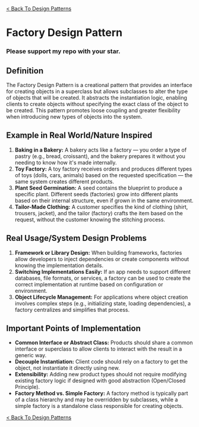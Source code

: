 [< Back To Design Patterns](../../../)

# Factory Design Pattern
### Please support my repo with your star.

## Definition
The Factory Design Pattern is a creational pattern that provides an interface for creating objects in a superclass but allows subclasses to alter the type of objects that will be created. It abstracts the instantiation logic, enabling clients to create objects without specifying the exact class of the object to be created. This pattern promotes loose coupling and greater flexibility when introducing new types of objects into the system.

## Example in Real World/Nature Inspired
1. **Baking in a Bakery:** A bakery acts like a factory — you order a type of pastry (e.g., bread, croissant), and the bakery prepares it without you needing to know how it's made internally.
2. **Toy Factory:** A toy factory receives orders and produces different types of toys (dolls, cars, animals) based on the requested specification — the same system creates different products.
3. **Plant Seed Germination:** A seed contains the blueprint to produce a specific plant. Different seeds (factories) grow into different plants based on their internal structure, even if grown in the same environment.
4. **Tailor-Made Clothing:** A customer specifies the kind of clothing (shirt, trousers, jacket), and the tailor (factory) crafts the item based on the request, without the customer knowing the stitching process.

## Real Usage/System Design Problems
1. **Framework or Library Design:** When building frameworks, factories allow developers to inject dependencies or create components without knowing the implementation details.
2. **Switching Implementations Easily:** If an app needs to support different databases, file formats, or services, a factory can be used to create the correct implementation at runtime based on configuration or environment.
3. **Object Lifecycle Management:** For applications where object creation involves complex steps (e.g., initializing state, loading dependencies), a factory centralizes and simplifies that process.

## Important Points of Implementation
- **Common Interface or Abstract Class:** Products should share a common interface or superclass to allow clients to interact with the result in a generic way.
- **Decouple Instantiation:** Client code should rely on a factory to get the object, not instantiate it directly using new.
- **Extensibility:** Adding new product types should not require modifying existing factory logic if designed with good abstraction (Open/Closed Principle).
- **Factory Method vs. Simple Factory:** A factory method is typically part of a class hierarchy and may be overridden by subclasses, while a simple factory is a standalone class responsible for creating objects.

[< Back To Design Patterns](../../../)
